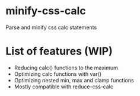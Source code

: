 # minify-css-calc

Parse and minify css calc statements

# List of features (WIP)

- Reducing calc() functions to the maximum
- Optimizing calc functions with var()
- Optimizing nested min, max and clamp functions
- Mostly compatible with reduce-css-calc
